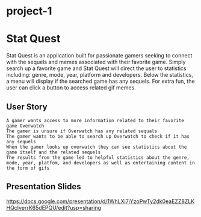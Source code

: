 # project-1

# Stat Quest 

Stat Quest is an application built for passionate gamers seeking to connect with the sequels and memes associated with their favorite game. Simply search up a favorite game and Stat Quest will direct the user to  statistics including: genre, mode, year, platform and developers. Below the statistics, a menu will display if the searched game has any sequels. For extra fun, the user can click a button to access related gif memes. 

## User Story

```
A gamer wants access to more information related to their favorite game Overwatch 
The gamer is unsure if Overwatch has any related sequals 
The gamer wants to be able to search up Overwatch to check if it has any sequels 
When the gamer looks up overwatch they can see statistics about the game itself and the related sequels
The results from the game led to helpful statistics about the genre, mode, year, platfom, and developers as well as entertaining content in the form of gifs 

```
## Presentation Slides 

https://docs.google.com/presentation/d/1WhLXi7jYzoPwTy2dk0eaEZZ8ZLKHQcIverrK65dEPQU/edit?usp=sharing
